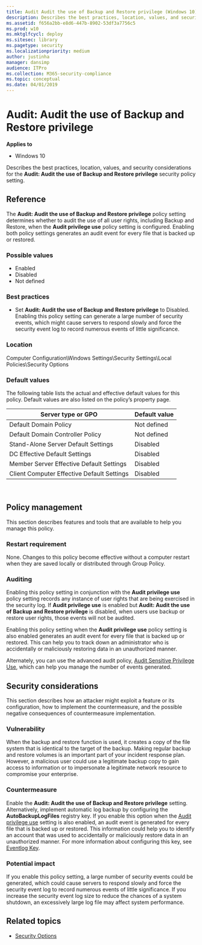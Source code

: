 ```yaml
---
title: Audit Audit the use of Backup and Restore privilege (Windows 10)
description: Describes the best practices, location, values, and security considerations for the Audit Audit the use of Backup and Restore privilege security policy setting.
ms.assetid: f656a2bb-e8d6-447b-8902-53df3a7756c5
ms.prod: w10
ms.mktglfcycl: deploy
ms.sitesec: library
ms.pagetype: security
ms.localizationpriority: medium
author: justinha
manager: dansimp
audience: ITPro
ms.collection: M365-security-compliance
ms.topic: conceptual
ms.date: 04/01/2019
---
```


# Audit: Audit the use of Backup and Restore privilege

**Applies to**
-   Windows 10

Describes the best practices, location, values, and security considerations for the **Audit: Audit the use of Backup and Restore privilege** security policy setting.

## Reference

The **Audit: Audit the use of Backup and Restore privilege** policy setting determines whether to audit the use of all user rights, including Backup and Restore, when the **Audit privilege use** policy setting is configured. Enabling both policy settings generates an audit event for every file that is backed up or restored.

### Possible values

-   Enabled
-   Disabled
-   Not defined

### Best practices

-   Set **Audit: Audit the use of Backup and Restore privilege** to Disabled. Enabling this policy setting can generate a large number of security events, which might cause servers to respond slowly and force the security event log to record numerous events of little significance.

### Location

Computer Configuration\\Windows Settings\\Security Settings\\Local Policies\\Security Options

### Default values

The following table lists the actual and effective default values for this policy. Default values are also listed on the policy’s property page.

| Server type or GPO | Default value |
| - | - |
| Default Domain Policy | Not defined |
| Default Domain Controller Policy | Not defined |
| Stand-Alone Server Default Settings | Disabled | 
| DC Effective Default Settings | Disabled | 
| Member Server Effective Default Settings | Disabled | 
| Client Computer Effective Default Settings | Disabled | 
 
## Policy management

This section describes features and tools that are available to help you manage this policy.

### Restart requirement

None. Changes to this policy become effective without a computer restart when they are saved locally or distributed through Group Policy.

### Auditing

Enabling this policy setting in conjunction with the **Audit privilege use** policy setting records any instance of user rights that are being exercised in the security log. If **Audit privilege use** is enabled but **Audit: Audit the use of Backup and Restore privilege** is disabled, when users use backup or restore user rights, those events will not be audited.

Enabling this policy setting when the **Audit privilege use** policy setting is also enabled generates an audit event for every file that is backed up or restored. This can help you to track down an administrator who is accidentally or maliciously restoring data in an unauthorized manner.

Alternately, you can use the advanced audit policy, [Audit Sensitive Privilege Use](../auditing/audit-sensitive-privilege-use.md), which can help you manage the number of events generated.

## Security considerations

This section describes how an attacker might exploit a feature or its configuration, how to implement the countermeasure, and the possible negative consequences of countermeasure implementation.

### Vulnerability

When the backup and restore function is used, it creates a copy of the file system that is identical to the target of the backup. Making regular backup and restore volumes is an important part of your incident response plan. However, a malicious user could use a legitimate backup copy to gain access to information or to impersonate a legitimate network resource to compromise your enterprise.

### Countermeasure

Enable the **Audit: Audit the use of Backup and Restore privilege** setting. Alternatively, implement automatic log backup by configuring the **AutoBackupLogFiles** registry key. If you enable this option when the [Audit privilege use](../auditing/basic-audit-privilege-use.md) setting is also enabled, an audit event is generated for every file that is backed up or restored. This information could help you to identify an account that was used to accidentally or maliciously restore data in an unauthorized manner.
For more information about configuring this key, see [Eventlog Key](https://docs.microsoft.com/windows/desktop/EventLog/eventlog-key).

### Potential impact

If you enable this policy setting, a large number of security events could be generated, which could cause servers to respond slowly and force the security event log to record numerous events of little significance. If you increase the security event log size to reduce the chances of a system shutdown, an excessively large log file may affect system performance.

## Related topics

- [Security Options](security-options.md)
 
 
